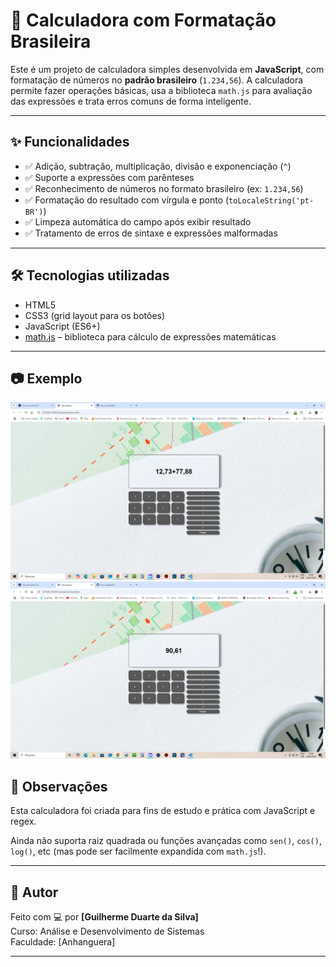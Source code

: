 # 📱 Calculadora com Formatação Brasileira

Este é um projeto de calculadora simples desenvolvida em **JavaScript**, com formatação de números no **padrão brasileiro** (`1.234,56`). A calculadora permite fazer operações básicas, usa a biblioteca `math.js` para avaliação das expressões e trata erros comuns de forma inteligente.

---

## ✨ Funcionalidades

- ✅ Adição, subtração, multiplicação, divisão e exponenciação (`^`)
- ✅ Suporte a expressões com parênteses
- ✅ Reconhecimento de números no formato brasileiro (ex: `1.234,56`)
- ✅ Formatação do resultado com vírgula e ponto (`toLocaleString('pt-BR')`)
- ✅ Limpeza automática do campo após exibir resultado
- ✅ Tratamento de erros de sintaxe e expressões malformadas

---

## 🛠️ Tecnologias utilizadas

- HTML5
- CSS3 (grid layout para os botões)
- JavaScript (ES6+)
- [math.js](https://mathjs.org/) – biblioteca para cálculo de expressões matemáticas

---

## 📷 Exemplo

![Calculadora](./img/captura1.png)
![Calculadora](./img/captura2.png)

## 📌 Observações

Esta calculadora foi criada para fins de estudo e prática com JavaScript e regex.

Ainda não suporta raiz quadrada ou funções avançadas como `sen()`, `cos()`, `log()`, etc (mas pode ser facilmente expandida com `math.js`!).

---

## 🧠 Autor

Feito com 💻 por **[Guilherme Duarte da Silva]**  
Curso: Análise e Desenvolvimento de Sistemas  
Faculdade: [Anhanguera]



---

